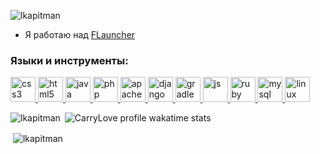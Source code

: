 <p align="left"> <img src="https://komarev.com/ghpvc/?username=lkapitman&label=Profile%20views&color=0e75b6&style=flat" alt="lkapitman" /> </p>

- Я работаю над [FLauncher](https://github.com/lkapitman/FLauncher-Core)


<h3 align="left">Языки и инструменты:</h3>
<p align="left">
 <a href="https://www.w3schools.com/css/" target="_blank">
   <img src="https://devicons.github.io/devicon/devicon.git/icons/css3/css3-original-wordmark.svg" alt="css3" width="40" height="40"/>
 </a> 
 
 <a href="https://www.w3.org/html/" target="_blank">
   <img src="https://devicons.github.io/devicon/devicon.git/icons/html5/html5-original-wordmark.svg" alt="html5" width="40" height="40"/>
 </a>
 
 <a href="https://www.java.com" target="_blank">
   <img src="https://devicons.github.io/devicon/devicon.git/icons/java/java-original-wordmark.svg" alt="java" width="40" height="40"/> 
 </a>
 
 <a href="https://www.php.net/" target="_blank">
   <img src="https://svgshare.com/i/Rsw.svg" alt="php" width="40" height="40"/> 
 </a>
 
 <a href="https://httpd.apache.org/" target="_blank">
   <img src="https://svgshare.com/i/Ruj.svg" alt="apache" width="40" height="40"/> 
 </a>
 
 <a href="https://www.djangoproject.com/" target="_blank">
   <img src="https://svgshare.com/i/RuR.svg" alt="django" width="40" height="40"/> 
 </a>
 
 <a href="https://gradle.org/" target="_blank">
   <img src="https://svgshare.com/i/RuY.svg" alt="gradle" width="40" height="40"/> 
 </a>
 
 <a href="https://www.javascript.com/" target="_blank">
   <img src="https://svgshare.com/i/RvR.svg" alt="js" width="40" height="40"/> 
 </a>
 
 <a href="https://www.ruby-lang.org/" target="_blank">
   <img src="https://svgshare.com/i/RuS.svg" alt="ruby" width="40" height="40"/> 
 </a>
 
 <a href="https://www.mysql.com/" target="_blank">
   <img src="https://svgshare.com/i/RvS.svg" alt="mysql" width="40" height="40"/> 
 </a>
 
 <a href="https://www.linux.org/" target="_blank">
   <img src="https://svgshare.com/i/Ruj.svg" alt="linux" width="40" height="40"/> 
 </a>

 
<p>
  <img align="left" src="https://github-readme-stats.vercel.app/api/top-langs?username=lkapitman&show_icons=true&locale=ru&layout=compact" alt="lkapitman" />
</p>

<p>
  &nbsp;<img src="https://github-readme-stats.vercel.app/api/wakatime?username=lkapitman" alt="CarryLove profile wakatime stats" /> 
</p>

<p>
  &nbsp;<img align="center" src="https://github-readme-stats.vercel.app/api?username=lkapitman&show_icons=true&locale=ru" alt="lkapitman" />
</p>
